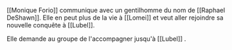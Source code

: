 [[Monique Forio]] communique avec un gentilhomme du nom de [[Raphael DeShawn]]. Elle en peut plus de la vie à [[Lomei]] et veut aller rejoindre sa nouvelle conquête à [[Lubel]].

Elle demande au groupe de l'accompagner jusqu'à [[Lubel]] .